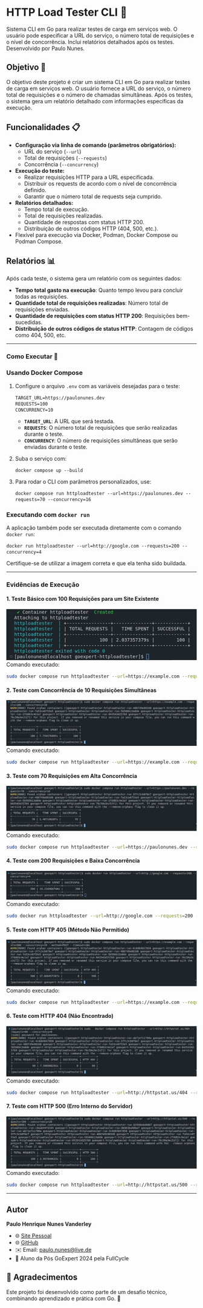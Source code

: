 
# HTTP Load Tester CLI 🚀

Sistema CLI em Go para realizar testes de carga em serviços web. O usuário pode especificar a URL do serviço, o número total de requisições e o nível de concorrência. Inclui relatórios detalhados após os testes. Desenvolvido por Paulo Nunes.

## Objetivo 🎯

O objetivo deste projeto é criar um sistema CLI em Go para realizar testes de carga em serviços web. O usuário fornece a URL do serviço, o número total de requisições e o número de chamadas simultâneas. Após os testes, o sistema gera um relatório detalhado com informações específicas da execução.

## Funcionalidades 📋

- **Configuração via linha de comando (parâmetros obrigatórios):**
  - URL do serviço (`--url`)
  - Total de requisições (`--requests`)
  - Concorrência (`--concurrency`)
- **Execução do teste:**
  - Realizar requisições HTTP para a URL especificada.
  - Distribuir os requests de acordo com o nível de concorrência definido.
  - Garantir que o número total de requests seja cumprido.
- **Relatórios detalhados:**
  - Tempo total de execução.
  - Total de requisições realizadas.
  - Quantidade de respostas com status HTTP 200.
  - Distribuição de outros códigos HTTP (404, 500, etc.).
- Flexível para execução via Docker, Podman, Docker Compose ou Podman Compose.

## Relatórios 📊

Após cada teste, o sistema gera um relatório com os seguintes dados:

- **Tempo total gasto na execução**: Quanto tempo levou para concluir todas as requisições.
- **Quantidade total de requisições realizadas**: Número total de requisições enviadas.
- **Quantidade de requisições com status HTTP 200**: Requisições bem-sucedidas.
- **Distribuição de outros códigos de status HTTP**: Contagem de códigos como 404, 500, etc.

---

### Como Executar 🚀

### Usando Docker Compose

1. Configure o arquivo `.env` com as variáveis desejadas para o teste:

   ```
   TARGET_URL=https://paulonunes.dev
   REQUESTS=100
   CONCURRENCY=10
   ```

   - **`TARGET_URL`**: A URL que será testada.
   - **`REQUESTS`**: O número total de requisições que serão realizadas durante o teste.
   - **`CONCURRENCY`**: O número de requisições simultâneas que serão enviadas durante o teste.

2. Suba o serviço com:

   ```
   docker compose up --build
   ```

3. Para rodar o CLI com parâmetros personalizados, use:

   ```
   docker compose run httploadtester --url=https://paulonunes.dev --requests=70 --concurrency=16
   ```

### Executando com `docker run`

A aplicação também pode ser executada diretamente com o comando `docker run`:

```
docker run httploadtester --url=http://google.com --requests=200 --concurrency=4
```

Certifique-se de utilizar a imagem correta e que ela tenha sido buildada. 

---

### Evidências de Execução

#### **1. Teste Básico com 100 Requisições para um Site Existente**
![Teste 1](.assets/1.png)
Comando executado:
```bash
sudo docker compose run httploadtester --url=https://example.com --requests=100 --concurrency=1
```

#### **2. Teste com Concorrência de 10 Requisições Simultâneas**
![Teste 2](.assets/2.png)
Comando executado:
```bash
sudo docker compose run httploadtester --url=https://example.com --requests=100 --concurrency=10
```

#### **3. Teste com 70 Requisições em Alta Concorrência**
![Teste 3](.assets/3.png)
Comando executado:
```bash
sudo docker compose run httploadtester --url=https://paulonunes.dev --requests=70 --concurrency=16
```

#### **4. Teste com 200 Requisições e Baixa Concorrência**
![Teste 4](.assets/4.png)
Comando executado:
```bash
sudo docker run httploadtester --url=http://google.com --requests=200 --concurrency=4
```

#### **5. Teste com HTTP 405 (Método Não Permitido)**
![Teste 5](.assets/5.png)
Comando executado:
```bash
sudo docker compose run httploadtester --url=https://example.com --requests=500 --concurrency=20 --method=POST --timeout=10s
```

#### **6. Teste com HTTP 404 (Não Encontrado)**
![Teste 6](.assets/6.png)
Comando executado:
```bash
sudo docker compose run httploadtester --url=http://httpstat.us/404 --requests=80 --concurrency=6
```

#### **7. Teste com HTTP 500 (Erro Interno do Servidor)**
![Teste 7](.assets/7.png)
Comando executado:
```bash
sudo docker compose run httploadtester --url=http://httpstat.us/500 --requests=100 --concurrency=20
```

---

## Autor

**Paulo Henrique Nunes Vanderley**

- 🌐 [Site Pessoal](https://www.paulonunes.dev/)
- 🌐 [GitHub](https://github.com/paulnune)
- ✉️ Email: [paulo.nunes@live.de](mailto:paulo.nunes@live.de)
- 🚀 Aluno da Pós GoExpert 2024 pela FullCycle

## 🎉 Agradecimentos

Este projeto foi desenvolvido como parte de um desafio técnico, combinando aprendizado e prática com Go. 🚀